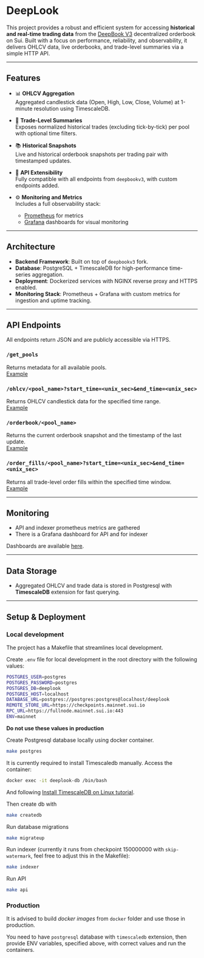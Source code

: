 # DeepLook

This project provides a robust and efficient system for accessing **historical and real-time trading data** from the [DeepBook V3](https://github.com/MystenLabs/deepbookv3) decentralized orderbook on Sui. Built with a focus on performance, reliability, and observability, it delivers OHLCV data, live orderbooks, and trade-level summaries via a simple HTTP API.

---

## Features

- 📊 **OHLCV Aggregation**  
  Aggregated candlestick data (Open, High, Low, Close, Volume) at 1-minute resolution using TimescaleDB.

- 🧾 **Trade-Level Summaries**  
  Exposes normalized historical trades (excluding tick-by-tick) per pool with optional time filters.

- 📚 **Historical Snapshots**  
  Live and historical orderbook snapshots per trading pair with timestamped updates.

- 🧩 **API Extensibility**  
  Fully compatible with all endpoints from `deepbookv3`, with custom endpoints added.

- ⚙️ **Monitoring and Metrics**  
  Includes a full observability stack:
  - [Prometheus](https://prometheus.io/) for metrics
  - [Grafana](https://grafana.com/) dashboards for visual monitoring

---

## Architecture

- **Backend Framework**: Built on top of `deepbookv3` fork.
- **Database**: PostgreSQL + TimescaleDB for high-performance time-series aggregation.
- **Deployment**: Dockerized services with NGINX reverse proxy and HTTPS enabled.
- **Monitoring Stack**: Prometheus + Grafana with custom metrics for ingestion and uptime tracking.

---

## API Endpoints

All endpoints return JSON and are publicly accessible via HTTPS.

### `/get_pools`
Returns metadata for all available pools.  
[Example](https://api.sui.carmine.finance/get_pools)

### `/ohlcv/<pool_name>?start_time=<unix_sec>&end_time=<unix_sec>`
Returns OHLCV candlestick data for the specified time range.  
[Example](https://api.sui.carmine.finance/ohlcv/XBTC_USDC?start_time=1750370400&end_time=1750888800)

### `/orderbook/<pool_name>`
Returns the current orderbook snapshot and the timestamp of the last update.  
[Example](https://api.sui.carmine.finance/orderbook/TYPUS_SUI)

### `/order_fills/<pool_name>?start_time=<unix_sec>&end_time=<unix_sec>`
Returns all trade-level order fills within the specified time window.  
[Example](https://api.sui.carmine.finance/order_fills/SUI_USDC?start_time=1750866244&end_time=1750886244)

---

## Monitoring

- API and indexer prometheus metrics are gathered
- There is a Grafana dashboard for API and for indexer

Dashboards are available [here](http://deeplook.carmine.finance:3000/dashboards).

---

## Data Storage

- Aggregated OHLCV and trade data is stored in Postgresql with **TimescaleDB** extension for fast querying.

---

## Setup & Deployment

### Local development

The project has a Makefile that streamlines local development.

Create `.env` file for local development in the root directory with the following values:
```sh
POSTGRES_USER=postgres
POSTGRES_PASSWORD=postgres
POSTGRES_DB=deeplook
POSTGRES_HOST=localhost
DATABASE_URL=postgres://postgres:postgres@localhost/deeplook
REMOTE_STORE_URL=https://checkpoints.mainnet.sui.io
RPC_URL=https://fullnode.mainnet.sui.io:443
ENV=mainnet
```
**Do not use these values in production**

Create Postgresql database locally using docker container.
```sh
make postgres
```
It is currently required to install Timescaledb manually. Access the container:
```sh
docker exec -it deeplook-db /bin/bash
```
And following [Install TimescaleDB on Linux tutorial](https://docs.tigerdata.com/self-hosted/latest/install/installation-linux/#install-timescaledb-on-linux).

Then create db with
```sh
make createdb
```

Run database migrations
```sh
make migrateup
```

Run indexer (currently it runs from checkpoint 150000000 with `skip-watermark`, feel free to adjust this in the Makefile):
```sh
make indexer
```

Run API
```sh
make api
```

### Production

It is advised to build *docker images* from `docker` folder and use those in production.

You need to have `postgresql` database with `timescaledb` extension, then provide ENV variables, specified above, with correct values and run the containers.
